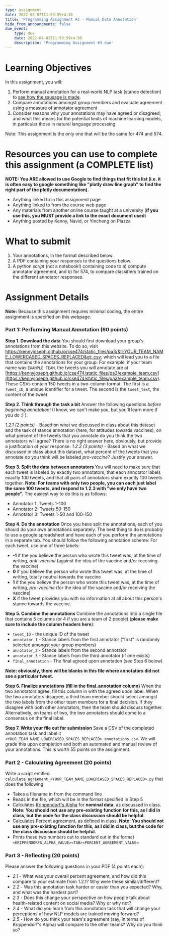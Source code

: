 ```yaml
---
type: assignment
date: 2022-03-07T11:59:59+4:30
title: 'Programming Assignment #3 - Manual Data Annotation'
hide_from_announcments: false
due_event: 
    type: due
    date: 2022-04-01T11:59:59+4:30
    description: 'Programming Assignment #3 due'
---
```


# Learning Objectives

In this assignment, you will:

1. Perform manual annotation for a real-world NLP task (stance detection) to [see how the sausage is made](https://en.wiktionary.org/wiki/how_the_sausage_gets_made).
2. Compare annotations amongst group members and evaluate agreement using a measure of annotator agreement
3. Consider reasons why your annotations may have agreed or disagreed, and what this means for the potential limits of machine learning models, in particular those in natural language processing

Note: This assignment is the only one that will be the same for 474 and 574.

# Resources you can use to complete this assignment (a COMPLETE list)

**NOTE: You ARE allowed to use Google to find things that fit this list (i.e. it is often easy to google something like "plotly draw line graph" to find the right part of the plotly documentation).**

- Anything linked to in this assignment page
- Anything linked to from the course web page
- Any materials from another online course taught at a university (**if you use this, you MUST provide a link to the exact document used**)
- Anything posted by Kenny, Navid, or Yincheng on Piazza

# What to submit

1. Your annotations, in the format described below.
2. A PDF containing your responses to the questions below.
3. A python *script* (not a notebook!) containing code to a) compute annotator agreement, and b) for 574, to compare classifiers trained on the different annotator responses. 

# Assignment Details

**Note:** Because this assignment requires minimal coding, the entire assignment is specified on this webpage.

### Part 1: Performing Manual Annotation (60 points)

**Step 1. Download the data** You should first download your group's annotations from this website. To do so, visit https://kennyjoseph.github.io/cse474/static_files/pa3/&lt;YOUR_TEAM_NAME_LOWERCASED_SPACES_REPLACED&gt;.csv; which will lead you to a file that contains the annotations for your group. For example, if your team name was `EXAMPLE TEAM`, the tweets you will annotate are at [https://kennyjoseph.github.io/cse474/static_files/pa3/example_team.csv](https://kennyjoseph.github.io/cse474/static_files/pa3/example_team.csv). These CSVs contain 150 tweets in a two-column format. The first is a `Tweet_ID`, a unique identifier for a tweet. The second is the `tweet_text`, the content of the tweet.

**Step 2. Think through the task a bit** Answer the following questions *before beginning annotation*! (I know, we can't make you, but you'll learn more if you do :) ).

*1.2.1 (2 points)* - Based on what we discussed in class about this dataset and the task of stance annotation (here, for attitudes towards vaccines), on what percent of the tweets that you annotate do you think the two annotators will agree? There is no right answer here, obviously, but provide a justification of your response.
*1.2.2 (3 points)* - Based on what we discussed in class about this dataset, what percent of the tweets that you annotate do you think will be labeled *pro-vaccine*? Justify your answer.

**Step 3. Split the data between annotators** You will need to make sure that each tweet is labeled by exactly two annotators, that each annotator labels exactly 100 tweets, and that all pairs of annotators share exactly 100 tweets together. **Note: For teams with only two people, you can each just label the same 100 tweets, and respond to 1.2.3 with "we only have two people".** The easiest way to do this is as follows:
- Annotator 1: Tweets 1-100
- Annotator 2: Tweets 50-150
- Annotator 3: Tweets 1-50 and 100-150

**Step 4. Do the annotation**  Once you have split the annotations, each of you should do your own annotations separately. The best thing to do is probably to use a google spreadsheet and have each of you perform the annotations in a separate tab. You should follow the following annotation scheme:
For each tweet, use one of three labels:
- **-1** if the you believe the person who wrote this tweet was, at the time of writing, *anti-vaccine* (against the idea of the vaccine and/or receiving the vaccine)
- **0** if you believe the person who wrote this tweet was, at the time of writing, totally neutral towards the vaccine
- **1** if the you believe the person who wrote this tweet was, at the time of writing, *pro-vaccine* (for the idea of the vaccine and/or receiving the vaccine)
- **X** if the tweet provides you with no information at all about this person's stance towards the vaccine.

**Step 5. Combine the annotations** Combine the annotations into a single file that contains 5 columns (or 4 if you are a team of 2 people) (**please make sure to include the column headers here**):
- `tweet_ID` - the unique ID of the tweet
- `annotator_1` - Stance labels from the first annotator ("first" is randomly selected amongst your group members) 
- `annotator_2` - Stance labels from the second annotator
- `annotator_3` - Stance labels from the third annotator (if one exists)
- `final_annotation` - The final agreed upon annotation (see Step 6 below)

**Note: obviously, there will be blanks in this file where annotators did not see a particular tweet.**

**Step 6. Finalize annotations (fill in the final_annotation column)** When the two annotators agree, fill this column in with the agreed upon label. When the two annotators disagree, a third team member should select amongst the two labels from the other team members for a final decision. If they disagree with both other annotators, then the team should discuss together. Alternatively, on teams of two, the two annotators should come to a consensus on the final label.

**Step 7. Write your file out for submission** Save a CSV of the completed annotation task and label it
`<YOUR_TEAM_NAME_LOWERCASED_SPACES_REPLACED>_annotations.csv`. We will grade this upon completion and both an automated and manual review of your annotations. This is worth 55 points on the assignment.


### Part 2 - Calculating Agreement (20 points)

Write a script entitled `calculate_agreement_<YOUR_TEAM_NAME_LOWERCASED_SPACES_REPLACED>.py` that does the following:

- Takes a filename in from the command line
- Reads in the file, which will be in the format specified in Step 5
- Calculates [Krippendorf's Alpha](https://en.wikipedia.org/wiki/Krippendorff%27s_alpha) for **nominal data**, as discussed in class. **Note: You should not use any pre-existing function for this, as I did in class, but the code for the class discussion should be helpful.**
- Calculates Percent agreement, as defined in class. **Note: You should not use any pre-existing function for this, as I did in class, but the code for the class discussion should be helpful.**
- Prints these two numbers out to standard out in the format `<KRIPPENDORFS_ALPHA_VALUE><TAB><PERCENT_AGREEMENT_VALUE>`

### Part 3 - Reflecting (20 points)

Please answer the following questions in your PDF (4 points each):

- *2.1* - What was your overall percent agreement, and how did this compare to your estimate from 1.2.1? Why were these similar/different?
- *2.2* - Was this annotation task harder or easier than you expected? Why, and what was the hardest part?
- *2.3* - Does this change your perspective on how people talk about health-related content on social media? Why or why not?
- *2.4* - What did you learn from this annotation task that will change your perceptions of how NLP models are trained moving forward?
- *2.5* - How do you think your team's agreement (say, in terms of Krippendorf's Alpha) will compare to the other teams? Why do you think so?
